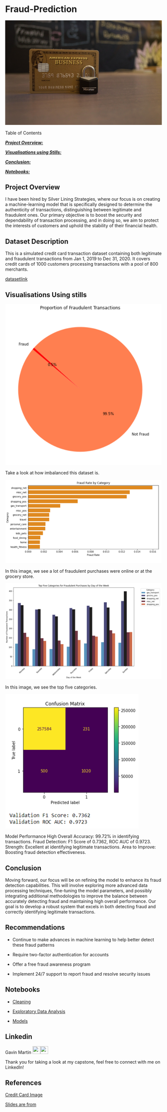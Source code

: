# Fraud-Prediction
![image info](Images/CardFruad.jpg)

Table of Contents

[***Project Overview:***](#project-overview)

[***Visualisations using Stills:***](#visualisations-using-stills)

[***Conclusion:***](#conclusion)

[***Notebooks:***](#notebooks)


## Project Overview
I have been hired by Silver Lining Strategies, 
where our focus is on creating a machine-learning model 
that is specifically designed to determine the authenticity of transactions, 
distinguishing between legitimate and fraudulent ones. 
Our primary objective is to boost the security and dependability of transaction processing,
and in doing so, we aim to protect the interests of customers and uphold the stability of their financial health.


## Dataset Description
This is a simulated credit card transaction dataset containing both legitimate and fraudulent transactions from Jan 1, 2019 to Dec 31, 2020.
It covers credit cards of 1000 customers processing transactions with a pool of 800 merchants.

[datasetlink](https://www.kaggle.com/datasets/kartik2112/fraud-detection)


## Visualisations Using stills
![piefraud](Images/piefraud.png)

Take a look at how imbalanced this dataset is.


![fraudcate](Images/fraudcate.png)

In this image, we see a lot of fraudulent purchases were online or at the grocery store.


![topcate](Images/topfivecategories.png)

In this image, we see the top five categories.


![Comfusion Matrix](Images/confusionm.png)

Model Performance
High Overall Accuracy: 99.72% in identifying transactions.
Fraud Detection: F1 Score of 0.7362, ROC AUC of 0.9723.
Strength: Excellent at identifying legitimate transactions.
Area to Improve: Boosting fraud detection effectiveness.


## Conclusion
Moving forward, our focus will be on refining the model to enhance its fraud detection capabilities. 
This will involve exploring more advanced data processing techniques, fine-tuning the model parameters,
and possibly integrating additional methodologies to improve the balance between accurately detecting fraud and maintaining high overall performance. 
Our goal is to develop a robust system that excels in both detecting fraud and correctly identifying legitimate transactions.



## Recommendations
- Continue to make advances in machine learning to help better detect these fraud patterns 

- Require two-factor authentication for accounts 

- Offer a free fraud awareness program

- Implement 24/7 support to report fraud and resolve security issues

## Notebooks
* [Cleaning](Notebook/Cleaning.ipynb)

* [Exploratory Data Analysis](Notebook/EDA.ipynb)

* [Models](Notebook/Models.ipynb)





## Linkedin
Gavin Martin <a href = "https://github.com/GitHbGav"><img src='https://cdn.pixabay.com/photo/2022/01/30/13/33/github-6980894_1280.png' width = '25' height='25'></a><a href="https://www.linkedin.com/in/gavin-martin-/"><img src='https://upload.wikimedia.org/wikipedia/commons/8/81/LinkedIn_icon.svg' width = '25' height='25'></a>

Thank you for taking a look at my capstone, feel free to connect with me on LinkedIn!

## References
[Credit Card Image](https://unsplash.com/photos/closeup-photo-of-american-express-business-card-on-brown-surface-x8i6FfaZAbs)

[Slides are from](https://slidesgo.com/theme/the-piggy-bank-minitheme#search-money+fraud&position-36&results-38&rs=search)
